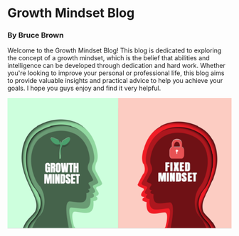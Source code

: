 # Growth Mindset Blog

### By Bruce Brown

Welcome to the Growth Mindset Blog! This blog is dedicated to exploring the concept of a growth mindset, which is the belief that abilities and intelligence can be developed through dedication and hard work.  Whether you're looking to improve your personal or professional life, this blog aims to provide valuable insights and practical advice to help you achieve your goals. I hope you guys enjoy and find it very helpful.

![alt text](Screenshot-2020-09-11-at-09.36.06.png) 

